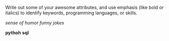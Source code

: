 Write out some of your awesome attributes, and use emphasis (like bold or italics) to identify keywords, programming languages, or skills. 

_sense of humor_
_funny jokes_

__pythoh__
__sql__
